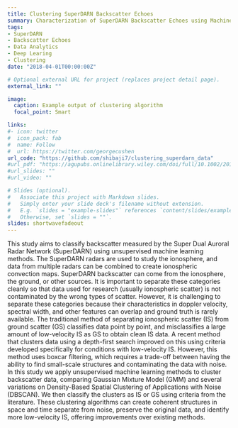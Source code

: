 ```yaml
---
title: Clustering SuperDARN Backscatter Echoes
summary: Characterization of SuperDARN Backscatter Echoes using Machine Learning
tags:
- SuperDARN
- Backscatter Echoes
- Data Analytics
- Deep Learing
- Clustering
date: "2018-04-01T00:00:00Z"

# Optional external URL for project (replaces project detail page).
external_link: ""

image:
  caption: Example output of clustering algorithm
  focal_point: Smart

links:
#- icon: twitter
#  icon_pack: fab
#  name: Follow
#  url: https://twitter.com/georgecushen
url_code: "https://github.com/shibaji7/clustering_superdarn_data"
#url_pdf: "https://agupubs.onlinelibrary.wiley.com/doi/full/10.1002/2017RS006488"
#url_slides: ""
#url_video: ""

# Slides (optional).
#   Associate this project with Markdown slides.
#   Simply enter your slide deck's filename without extension.
#   E.g. `slides = "example-slides"` references `content/slides/example-slides.md`.
#   Otherwise, set `slides = ""`.
slides: shortwavefadeout
---
```



This study aims to classify backscatter measured by the Super Dual Auroral Radar Network (SuperDARN) using unsupervised machine learning methods. The SuperDARN radars are used to study the ionosphere, and data from multiple radars can be combined to create ionospheric convection maps. SuperDARN backscatter can come from the ionosphere, the ground, or other sources. It is important to separate these categories cleanly so that data used for research (usually ionospheric scatter) is not contaminated by the wrong types of scatter. However, it is challenging to separate these categories because their characteristics in doppler velocity, spectral width, and other features can overlap and ground truth is rarely available. The traditional method of separating ionospheric scatter (IS) from ground scatter (GS) classifies data point by point, and misclassifies a large amount of low-velocity IS as GS to obtain clean IS data. A recent method that clusters data using a depth-first search improved on this using criteria developed specifically for conditions with low-velocity IS. However, this method uses boxcar filtering, which requires a trade-off between having the ability to find small-scale structures and contaminating the data with noise. In this study we apply unsupervised machine learning methods to cluster backscatter data, comparing Gaussian Mixture Model (GMM) and several variations on Density-Based Spatial Clustering of Applications with Noise (DBSCAN). We then classify the clusters as IS or GS using criteria from the literature. These clustering algorithms can create coherent structures in space and time separate from noise, preserve the original data, and identify more low-velocity IS, offering improvements over existing methods.

